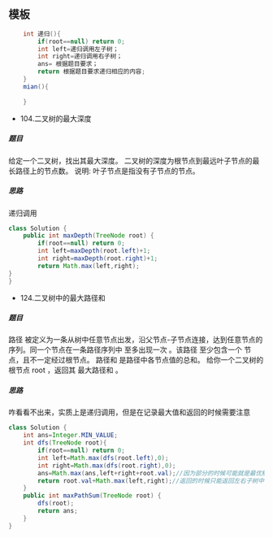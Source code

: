 ## 模板
```java
    int 递归(){
        if(root==null) return 0;
        int left=递归调用左子树；
        int right=递归调用右子树；
        ans= 根据题目要求；
        return 根据题目要求递归相应的内容;
    }
    mian(){
        
    }
```
*  104.二叉树的最大深度
##### 题目

给定一个二叉树，找出其最大深度。
二叉树的深度为根节点到最远叶子节点的最长路径上的节点数。
说明: 叶子节点是指没有子节点的节点。

##### 思路 
递归调用

```java
class Solution {
    public int maxDepth(TreeNode root) {
        if(root==null) return 0;
        int left=maxDepth(root.left)+1;
        int right=maxDepth(root.right)+1;
        return Math.max(left,right);
}
}
```
*  124.二叉树中的最大路径和

##### 题目

路径 被定义为一条从树中任意节点出发，沿父节点-子节点连接，达到任意节点的序列。同一个节点在一条路径序列中 至多出现一次 。该路径 至少包含一个 节点，且不一定经过根节点。
路径和 是路径中各节点值的总和。
给你一个二叉树的根节点 root ，返回其 最大路径和 。

##### 思路 
咋看看不出来，实质上是递归调用，但是在记录最大值和返回的时候需要注意

```java
class Solution {
    int ans=Integer.MIN_VALUE;
    int dfs(TreeNode root){
        if(root==null) return 0;
        int left=Math.max(dfs(root.left),0);
        int right=Math.max(dfs(root.right),0);
        ans=Math.max(ans,left+right+root.val);//因为部分的时候可能就是最优解了，需要记录
        return root.val+Math.max(left,right);//返回的时候只能返回左右子树中的最大值，不然不能访问了,这个是难点
    }
    public int maxPathSum(TreeNode root) {
        dfs(root);
        return ans;
    }
}
```
